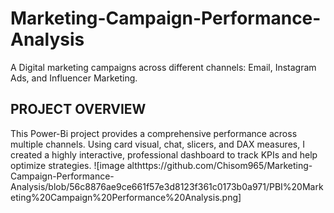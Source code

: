 # Marketing-Campaign-Performance-Analysis
  A Digital  marketing campaigns across different channels: Email, Instagram Ads, and  Influencer Marketing.

  ## PROJECT OVERVIEW
  This Power-Bi project provides a comprehensive performance across multiple channels. Using card visual, chat, slicers, and DAX measures, I created a highly interactive, professional dashboard to track KPIs and help optimize strategies.
  ![image althttps://github.com/Chisom965/Marketing-Campaign-Performance-Analysis/blob/56c8876ae9ce661f57e3d8123f361c0173b0a971/PBI%20Marketing%20Campaign%20Performance%20Analysis.png]

  
